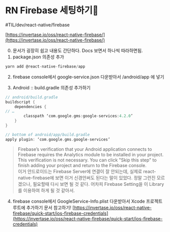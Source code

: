 # RN Firebase 세팅하기
#TIL/dev/react-native/firebase

 [https://invertase.io/oss/react-native-firebase/](https://invertase.io/oss/react-native-firebase/) 

0. 문서가 굉장히 쉽고 내용도 간단하다. Docs 보면서 하나씩 따라하면됨. 
1. package.json 의존성 추가
```typescript
yarn add @react-native-firebase/app
```

2. firebase console에서 google-service.json 다운받아서 /android/app 에 넣기

3. Android :: build.gradle 의존성 추가하기 
```groovy
// android/build.gradle 
buildscript { 
	dependencies { 
// … 
		classpath ‘com.google.gms:google-services:4.2.0’ 
	} 
}

// bottom of android/app/build.gradle 
apply plugin: ‘com.google.gms.google-services’
```

> Firebase’s verification that your Android application connects to Firebase requires the Analytics module to be installed in your project. This verification is not necessary. You can click "Skip this step" to finish adding your project and return to the Firebase console.  
이거 안드로이드는 Firebase Server에 연결이 잘 안되는데, 실제로 react-native-firebase에 보면 이거 신경안써도 된다는 말이 있었다. 정말 그런진 모르겠으나, 필요할때 다시 보면 될 것 같다. 어차피 Firebase Setting을 이 Library를 이용하여 하게 될 것 같아서. 

4. firebase console에서 GoogleService-Info.plist 다운받아서 Xcode 프로젝트 루트에 추가하기 
문서 참고하기!
[https://invertase.io/oss/react-native-firebase/quick-start/ios-firebase-credentials](https://invertase.io/oss/react-native-firebase/quick-start/ios-firebase-credentials) 